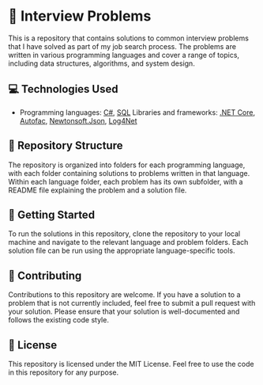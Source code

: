 # 🤔 Interview Problems
This is a repository that contains solutions to common interview problems that I have solved as part of my job search process. The problems are written in various programming languages and cover a range of topics, including data structures, algorithms, and system design.


## 💻 Technologies Used
- Programming languages: [C#](https://learn.microsoft.com/en-us/dotnet/csharp/), [SQL](https://en.wikipedia.org/wiki/SQL)
Libraries and frameworks: [.NET Core](https://dotnet.microsoft.com/en-us/), [Autofac](https://autofac.org/), [Newtonsoft.Json](https://www.newtonsoft.com/json), [Log4Net](https://logging.apache.org/log4net/)

## 📁 Repository Structure
The repository is organized into folders for each programming language, with each folder containing solutions to problems written in that language. Within each language folder, each problem has its own subfolder, with a README file explaining the problem and a solution file.


## 🚀 Getting Started
To run the solutions in this repository, clone the repository to your local machine and navigate to the relevant language and problem folders. Each solution file can be run using the appropriate language-specific tools.


## 🤝 Contributing
Contributions to this repository are welcome. If you have a solution to a problem that is not currently included, feel free to submit a pull request with your solution. Please ensure that your solution is well-documented and follows the existing code style.


## 📝 License
This repository is licensed under the MIT License. Feel free to use the code in this repository for any purpose.
